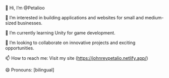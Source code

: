 👋 Hi, I’m @Petalioo

👀 I’m interested in building applications and websites for small and medium-sized businesses.

🌱 I’m currently learning Unity for game development.

💞️ I’m looking to collaborate on innovative projects and exciting opportunities.

📫 How to reach me: Visit my site (https://johnreypetalio.netlify.app/)

😄 Pronouns: [bilingual]

<!---
Petalioo/Petalioo is a ✨ special ✨ repository because its `README.md` (this file) appears on your GitHub profile.
You can click the Preview link to take a look at your changes.
--->
